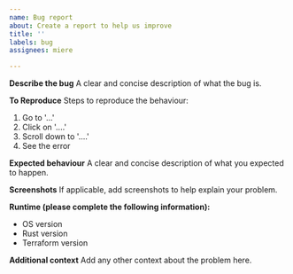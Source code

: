 ```yaml
---
name: Bug report
about: Create a report to help us improve
title: ''
labels: bug
assignees: miere

---
```


**Describe the bug**
A clear and concise description of what the bug is.

**To Reproduce**
Steps to reproduce the behaviour:
1. Go to '...'
2. Click on '....'
3. Scroll down to '....'
4. See the error

**Expected behaviour**
A clear and concise description of what you expected to happen.

**Screenshots**
If applicable, add screenshots to help explain your problem.

**Runtime (please complete the following information):**
 - OS version
 - Rust version
 - Terraform version

**Additional context**
Add any other context about the problem here.
